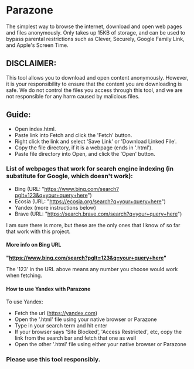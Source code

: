 # Parazone 
The simplest way to browse the internet, download and open web pages and files anonymously. Only takes up 15KB of storage, and can be used to bypass parental restrictions such as Clever, Securely, Google Family Link, and Apple's Screen Time. 

## DISCLAIMER: 
This tool allows you to download and open content anonymously. However, it is your responsibility to ensure that the content you are downloading is safe. We do not control the files you access through this tool, and we are not responsible for any harm caused by malicious files.

## Guide: 
- Open index.html.
- Paste link into Fetch and click the 'Fetch' button.
- Right click the link and select 'Save Link' or 'Download Linked File'.
- Copy the file directory, if it is a webpage (ends in '.html').
- Paste file directory into Open, and click the 'Open' button.

### List of webpages that work for search engine indexing (in substitute for Google, which doesn't work):

- Bing (URL: "https://www.bing.com/search?pglt=123&q=your+query+here")
- Ecosia (URL: "https://ecosia.org/search?q=your+query+here")
- Yandex (more instructions below)
- Brave (URL: "https://search.brave.com/search?q=your+query+here")

I am sure there is more, but these are the only ones that I know of so far that work with this project.  

#### More info on Bing URL 

**"https://www.bing.com/search?pglt=123&q=your+query+here"**

The '123' in the URL above means any number you choose would work when fetching.

#### How to use Yandex with Parazone 

To use Yandex:
- Fetch the url (https://yandex.com)
- Open the '.html' file using your native browser or Parazone
- Type in your search term and hit enter
- If your browser says 'Site Blocked', 'Access Restricted', etc, copy the link from the search bar and fetch that one as well
- Open the other '.html' file using either your native browser or Parazone


### Please use this tool responsibly. 
